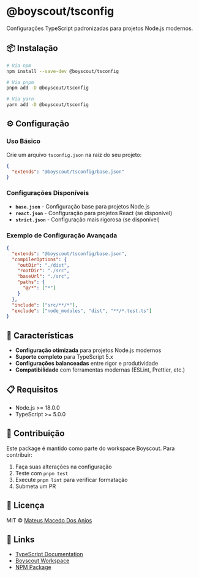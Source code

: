 # @boyscout/tsconfig

Configurações TypeScript padronizadas para projetos Node.js modernos.

## 📦 Instalação

```bash
# Via npm
npm install --save-dev @boyscout/tsconfig

# Via pnpm
pnpm add -D @boyscout/tsconfig

# Via yarn
yarn add -D @boyscout/tsconfig
```

## ⚙️ Configuração

### Uso Básico

Crie um arquivo `tsconfig.json` na raiz do seu projeto:

```json
{
  "extends": "@boyscout/tsconfig/base.json"
}
```

### Configurações Disponíveis

- **`base.json`** - Configuração base para projetos Node.js
- **`react.json`** - Configuração para projetos React (se disponível)
- **`strict.json`** - Configuração mais rigorosa (se disponível)

### Exemplo de Configuração Avançada

```json
{
  "extends": "@boyscout/tsconfig/base.json",
  "compilerOptions": {
    "outDir": "./dist",
    "rootDir": "./src",
    "baseUrl": "./src",
    "paths": {
      "@/*": ["*"]
    }
  },
  "include": ["src/**/*"],
  "exclude": ["node_modules", "dist", "**/*.test.ts"]
}
```

## 🎯 Características

- **Configuração otimizada** para projetos Node.js modernos
- **Suporte completo** para TypeScript 5.x
- **Configurações balanceadas** entre rigor e produtividade
- **Compatibilidade** com ferramentas modernas (ESLint, Prettier, etc.)

## 📋 Requisitos

- Node.js >= 18.0.0
- TypeScript >= 5.0.0

## 🤝 Contribuição

Este package é mantido como parte do workspace Boyscout. Para contribuir:

1. Faça suas alterações na configuração
2. Teste com `pnpm test`
3. Execute `pnpm lint` para verificar formatação
4. Submeta um PR

## 📄 Licença

MIT © [Mateus Macedo Dos Anjos](mailto:macedodosanjosmateus@gmail.com)

## 🔗 Links

- [TypeScript Documentation](https://www.typescriptlang.org/)
- [Boyscout Workspace](https://github.com/mmanjos/boyscout)
- [NPM Package](https://www.npmjs.com/package/@boyscout/tsconfig)